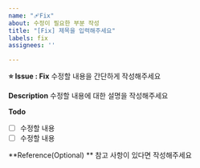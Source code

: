 ```yaml
---
name: "🩹Fix"
about: 수정이 필요한 부분 작성
title: "[Fix] 제목을 입력해주세요"
labels: fix
assignees: ''

---
```


**⭐ Issue : Fix**
수정할 내용을 간단하게 작성해주세요

**Description**
수정할 내용에 대한 설명을 작성해주세요

**Todo**
- [ ] 수정할 내용
- [ ] 수정할 내용

**Reference(Optional) **
참고 사항이 있다면 작성해주세요